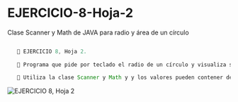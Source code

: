 # EJERCICIO-8-Hoja-2
Clase Scanner y Math de JAVA para radio y área de un círculo


```java

   📌 EJERCICIO 8, Hoja 2. 
   
   🔴 Programa que pide por teclado el radio de un círculo y visualiza su longitud y área.
      
   🔴 Utiliza la clase Scanner y Math y y los valores pueden contener decimales.

```

![EJERCICIO 8, Hoja 2](https://repository-images.githubusercontent.com/541332872/4f235b0c-1345-4057-bbb6-89310ecd36e3)

